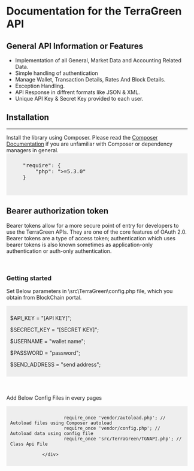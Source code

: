 <div style="padding:10px;">
			<h1>Documentation for the TerraGreen API</h1>
			<h2>General API Information or Features</h2>
			<ul>
				<li>Implementation of all General, Market Data and Accounting Related Data.</li>
				<li>Simple handling of authentication</li>
				<li>Manage Wallet, Transaction Details, Rates And Block Details.</li>
				<li>Exception Handling.</li>
				<li>API Response in diffrent formats like JSON & XML.</li>
				<li>Unique API Key & Secret Key provided to each user.</li>
			</ul>
			<h2>Installation</h2>
			<hr/>
			Install the library using Composer. Please read the <a href="https://getcomposer.org/doc/01-basic-usage.md" rel="nofollow">Composer Documentation</a> if you are unfamiliar with Composer or dependency managers in general.
			<div style="background-color: #eee;padding: 10px;"><pre>
	"require": {
        "php": ">=5.3.0"
    }
    </pre>
</div>
<h2>Bearer authorization token</h2>
<p>Bearer tokens allow for a more secure point of entry for developers to use the TerraGreen APIs. They are one of the core features of OAuth 2.0. Bearer tokens are a type of access token; authentication which uses bearer tokens is also known sometimes as application-only authentication or auth-only authentication.</p>
<br/>
<h3>Getting started</h3>
<p>Set Below parameters in \src\TerraGreen\config.php file, which you obtain from BlockChain portal.</p>
<div style="background-color: #eee;padding: 10px;">
				<p>$API_KEY = "[API KEY]";</p>
				<p>$SECRECT_KEY = "[SECRET KEY]";</p>
				<p>$USERNAME = "wallet name";</p>
				<p>$PASSWORD = "password";</p>
				<p>$SEND_ADDRESS  = "send address";</p>
				</div>
				<br/><br/>
				<p>Add Below Config Files in every pages</p>
				<div style="background-color: #eee;padding: 10px;">
					
						require_once 'vendor/autoload.php'; // Autoload files using Composer autoload
						require_once 'vendor/config.php'; // Autoload data using config file
						require_once 'src/TerraGreen/TGNAPI.php'; // Class Api File
					
				</div>
